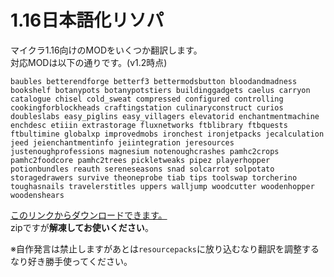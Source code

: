 # 1.16日本語化リソパ
マイクラ1.16向けのMODをいくつか翻訳します。  
対応MODは以下の通りです。(v1.2時点)  

```text
baubles betterendforge betterf3 bettermodsbutton bloodandmadness bookshelf botanypots botanypotstiers buildinggadgets caelus carryon catalogue chisel cold_sweat compressed configured controlling cookingforblockheads craftingstation culinaryconstruct curios doubleslabs easy_piglins easy_villagers elevatorid enchantmentmachine enchdesc etiiin extrastorage fluxnetworks ftblibrary ftbquests ftbultimine globalxp improvedmobs ironchest ironjetpacks jecalculation jeed jeienchantmentinfo jeiintegration jeresources justenoughprofessions magnesium notenoughcrashes pamhc2crops pamhc2foodcore pamhc2trees pickletweaks pipez playerhopper potionbundles reauth sereneseasons snad solcarrot solpotato storagedrawers survive theoneprobe tiab tips toolswap torcherino toughasnails travelerstitles uppers walljump woodcutter woodenhopper woodenshears
```

[このリンクからダウンロードできます。](https://github.com/MeetingMeat/mc1.16-japanese-localization/releases)  
zipですが**解凍してお使いください**。  

※自作発言は禁止しますがあとは`resourcepacks`に放り込むなり翻訳を調整するなり好き勝手使ってください。  
